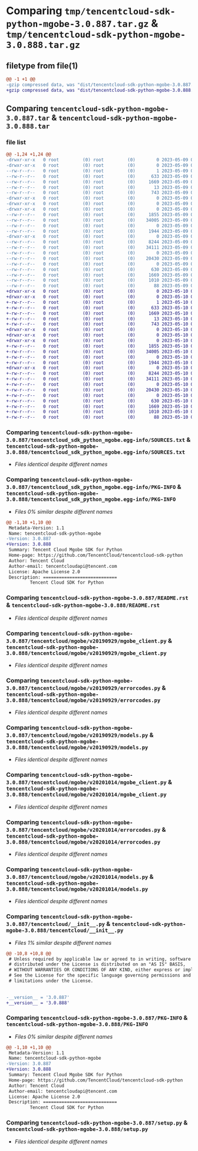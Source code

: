 # Comparing `tmp/tencentcloud-sdk-python-mgobe-3.0.887.tar.gz` & `tmp/tencentcloud-sdk-python-mgobe-3.0.888.tar.gz`

## filetype from file(1)

```diff
@@ -1 +1 @@
-gzip compressed data, was "dist/tencentcloud-sdk-python-mgobe-3.0.887.tar", last modified: Tue May  9 03:07:48 2023, max compression
+gzip compressed data, was "dist/tencentcloud-sdk-python-mgobe-3.0.888.tar", last modified: Wed May 10 02:19:46 2023, max compression
```

## Comparing `tencentcloud-sdk-python-mgobe-3.0.887.tar` & `tencentcloud-sdk-python-mgobe-3.0.888.tar`

### file list

```diff
@@ -1,24 +1,24 @@
-drwxr-xr-x   0 root         (0) root         (0)        0 2023-05-09 03:07:48.000000 tencentcloud-sdk-python-mgobe-3.0.887/
-drwxr-xr-x   0 root         (0) root         (0)        0 2023-05-09 03:07:48.000000 tencentcloud-sdk-python-mgobe-3.0.887/tencentcloud_sdk_python_mgobe.egg-info/
--rw-r--r--   0 root         (0) root         (0)        1 2023-05-09 03:07:48.000000 tencentcloud-sdk-python-mgobe-3.0.887/tencentcloud_sdk_python_mgobe.egg-info/dependency_links.txt
--rw-r--r--   0 root         (0) root         (0)      633 2023-05-09 03:07:48.000000 tencentcloud-sdk-python-mgobe-3.0.887/tencentcloud_sdk_python_mgobe.egg-info/SOURCES.txt
--rw-r--r--   0 root         (0) root         (0)     1669 2023-05-09 03:07:48.000000 tencentcloud-sdk-python-mgobe-3.0.887/tencentcloud_sdk_python_mgobe.egg-info/PKG-INFO
--rw-r--r--   0 root         (0) root         (0)       13 2023-05-09 03:07:48.000000 tencentcloud-sdk-python-mgobe-3.0.887/tencentcloud_sdk_python_mgobe.egg-info/top_level.txt
--rw-r--r--   0 root         (0) root         (0)      743 2023-05-09 03:07:47.000000 tencentcloud-sdk-python-mgobe-3.0.887/README.rst
-drwxr-xr-x   0 root         (0) root         (0)        0 2023-05-09 03:07:48.000000 tencentcloud-sdk-python-mgobe-3.0.887/tencentcloud/
-drwxr-xr-x   0 root         (0) root         (0)        0 2023-05-09 03:07:48.000000 tencentcloud-sdk-python-mgobe-3.0.887/tencentcloud/mgobe/
-drwxr-xr-x   0 root         (0) root         (0)        0 2023-05-09 03:07:48.000000 tencentcloud-sdk-python-mgobe-3.0.887/tencentcloud/mgobe/v20190929/
--rw-r--r--   0 root         (0) root         (0)     1855 2023-05-09 03:07:47.000000 tencentcloud-sdk-python-mgobe-3.0.887/tencentcloud/mgobe/v20190929/mgobe_client.py
--rw-r--r--   0 root         (0) root         (0)    34005 2023-05-09 03:07:47.000000 tencentcloud-sdk-python-mgobe-3.0.887/tencentcloud/mgobe/v20190929/errorcodes.py
--rw-r--r--   0 root         (0) root         (0)        0 2023-05-09 03:07:47.000000 tencentcloud-sdk-python-mgobe-3.0.887/tencentcloud/mgobe/v20190929/__init__.py
--rw-r--r--   0 root         (0) root         (0)     1944 2023-05-09 03:07:47.000000 tencentcloud-sdk-python-mgobe-3.0.887/tencentcloud/mgobe/v20190929/models.py
-drwxr-xr-x   0 root         (0) root         (0)        0 2023-05-09 03:07:48.000000 tencentcloud-sdk-python-mgobe-3.0.887/tencentcloud/mgobe/v20201014/
--rw-r--r--   0 root         (0) root         (0)     8244 2023-05-09 03:07:47.000000 tencentcloud-sdk-python-mgobe-3.0.887/tencentcloud/mgobe/v20201014/mgobe_client.py
--rw-r--r--   0 root         (0) root         (0)    34111 2023-05-09 03:07:47.000000 tencentcloud-sdk-python-mgobe-3.0.887/tencentcloud/mgobe/v20201014/errorcodes.py
--rw-r--r--   0 root         (0) root         (0)        0 2023-05-09 03:07:47.000000 tencentcloud-sdk-python-mgobe-3.0.887/tencentcloud/mgobe/v20201014/__init__.py
--rw-r--r--   0 root         (0) root         (0)    20430 2023-05-09 03:07:47.000000 tencentcloud-sdk-python-mgobe-3.0.887/tencentcloud/mgobe/v20201014/models.py
--rw-r--r--   0 root         (0) root         (0)        0 2023-05-09 03:07:47.000000 tencentcloud-sdk-python-mgobe-3.0.887/tencentcloud/mgobe/__init__.py
--rw-r--r--   0 root         (0) root         (0)      630 2023-05-09 03:07:47.000000 tencentcloud-sdk-python-mgobe-3.0.887/tencentcloud/__init__.py
--rw-r--r--   0 root         (0) root         (0)     1669 2023-05-09 03:07:48.000000 tencentcloud-sdk-python-mgobe-3.0.887/PKG-INFO
--rw-r--r--   0 root         (0) root         (0)     1010 2023-05-09 03:07:47.000000 tencentcloud-sdk-python-mgobe-3.0.887/setup.py
--rw-r--r--   0 root         (0) root         (0)       88 2023-05-09 03:07:48.000000 tencentcloud-sdk-python-mgobe-3.0.887/setup.cfg
+drwxr-xr-x   0 root         (0) root         (0)        0 2023-05-10 02:19:46.000000 tencentcloud-sdk-python-mgobe-3.0.888/
+drwxr-xr-x   0 root         (0) root         (0)        0 2023-05-10 02:19:46.000000 tencentcloud-sdk-python-mgobe-3.0.888/tencentcloud_sdk_python_mgobe.egg-info/
+-rw-r--r--   0 root         (0) root         (0)        1 2023-05-10 02:19:46.000000 tencentcloud-sdk-python-mgobe-3.0.888/tencentcloud_sdk_python_mgobe.egg-info/dependency_links.txt
+-rw-r--r--   0 root         (0) root         (0)      633 2023-05-10 02:19:46.000000 tencentcloud-sdk-python-mgobe-3.0.888/tencentcloud_sdk_python_mgobe.egg-info/SOURCES.txt
+-rw-r--r--   0 root         (0) root         (0)     1669 2023-05-10 02:19:46.000000 tencentcloud-sdk-python-mgobe-3.0.888/tencentcloud_sdk_python_mgobe.egg-info/PKG-INFO
+-rw-r--r--   0 root         (0) root         (0)       13 2023-05-10 02:19:46.000000 tencentcloud-sdk-python-mgobe-3.0.888/tencentcloud_sdk_python_mgobe.egg-info/top_level.txt
+-rw-r--r--   0 root         (0) root         (0)      743 2023-05-10 02:19:46.000000 tencentcloud-sdk-python-mgobe-3.0.888/README.rst
+drwxr-xr-x   0 root         (0) root         (0)        0 2023-05-10 02:19:46.000000 tencentcloud-sdk-python-mgobe-3.0.888/tencentcloud/
+drwxr-xr-x   0 root         (0) root         (0)        0 2023-05-10 02:19:46.000000 tencentcloud-sdk-python-mgobe-3.0.888/tencentcloud/mgobe/
+drwxr-xr-x   0 root         (0) root         (0)        0 2023-05-10 02:19:46.000000 tencentcloud-sdk-python-mgobe-3.0.888/tencentcloud/mgobe/v20190929/
+-rw-r--r--   0 root         (0) root         (0)     1855 2023-05-10 02:19:46.000000 tencentcloud-sdk-python-mgobe-3.0.888/tencentcloud/mgobe/v20190929/mgobe_client.py
+-rw-r--r--   0 root         (0) root         (0)    34005 2023-05-10 02:19:46.000000 tencentcloud-sdk-python-mgobe-3.0.888/tencentcloud/mgobe/v20190929/errorcodes.py
+-rw-r--r--   0 root         (0) root         (0)        0 2023-05-10 02:19:46.000000 tencentcloud-sdk-python-mgobe-3.0.888/tencentcloud/mgobe/v20190929/__init__.py
+-rw-r--r--   0 root         (0) root         (0)     1944 2023-05-10 02:19:46.000000 tencentcloud-sdk-python-mgobe-3.0.888/tencentcloud/mgobe/v20190929/models.py
+drwxr-xr-x   0 root         (0) root         (0)        0 2023-05-10 02:19:46.000000 tencentcloud-sdk-python-mgobe-3.0.888/tencentcloud/mgobe/v20201014/
+-rw-r--r--   0 root         (0) root         (0)     8244 2023-05-10 02:19:46.000000 tencentcloud-sdk-python-mgobe-3.0.888/tencentcloud/mgobe/v20201014/mgobe_client.py
+-rw-r--r--   0 root         (0) root         (0)    34111 2023-05-10 02:19:46.000000 tencentcloud-sdk-python-mgobe-3.0.888/tencentcloud/mgobe/v20201014/errorcodes.py
+-rw-r--r--   0 root         (0) root         (0)        0 2023-05-10 02:19:46.000000 tencentcloud-sdk-python-mgobe-3.0.888/tencentcloud/mgobe/v20201014/__init__.py
+-rw-r--r--   0 root         (0) root         (0)    20430 2023-05-10 02:19:46.000000 tencentcloud-sdk-python-mgobe-3.0.888/tencentcloud/mgobe/v20201014/models.py
+-rw-r--r--   0 root         (0) root         (0)        0 2023-05-10 02:19:46.000000 tencentcloud-sdk-python-mgobe-3.0.888/tencentcloud/mgobe/__init__.py
+-rw-r--r--   0 root         (0) root         (0)      630 2023-05-10 02:19:46.000000 tencentcloud-sdk-python-mgobe-3.0.888/tencentcloud/__init__.py
+-rw-r--r--   0 root         (0) root         (0)     1669 2023-05-10 02:19:46.000000 tencentcloud-sdk-python-mgobe-3.0.888/PKG-INFO
+-rw-r--r--   0 root         (0) root         (0)     1010 2023-05-10 02:19:46.000000 tencentcloud-sdk-python-mgobe-3.0.888/setup.py
+-rw-r--r--   0 root         (0) root         (0)       88 2023-05-10 02:19:46.000000 tencentcloud-sdk-python-mgobe-3.0.888/setup.cfg
```

### Comparing `tencentcloud-sdk-python-mgobe-3.0.887/tencentcloud_sdk_python_mgobe.egg-info/SOURCES.txt` & `tencentcloud-sdk-python-mgobe-3.0.888/tencentcloud_sdk_python_mgobe.egg-info/SOURCES.txt`

 * *Files identical despite different names*

### Comparing `tencentcloud-sdk-python-mgobe-3.0.887/tencentcloud_sdk_python_mgobe.egg-info/PKG-INFO` & `tencentcloud-sdk-python-mgobe-3.0.888/tencentcloud_sdk_python_mgobe.egg-info/PKG-INFO`

 * *Files 0% similar despite different names*

```diff
@@ -1,10 +1,10 @@
 Metadata-Version: 1.1
 Name: tencentcloud-sdk-python-mgobe
-Version: 3.0.887
+Version: 3.0.888
 Summary: Tencent Cloud Mgobe SDK for Python
 Home-page: https://github.com/TencentCloud/tencentcloud-sdk-python
 Author: Tencent Cloud
 Author-email: tencentcloudapi@tencent.com
 License: Apache License 2.0
 Description: ============================
         Tencent Cloud SDK for Python
```

### Comparing `tencentcloud-sdk-python-mgobe-3.0.887/README.rst` & `tencentcloud-sdk-python-mgobe-3.0.888/README.rst`

 * *Files identical despite different names*

### Comparing `tencentcloud-sdk-python-mgobe-3.0.887/tencentcloud/mgobe/v20190929/mgobe_client.py` & `tencentcloud-sdk-python-mgobe-3.0.888/tencentcloud/mgobe/v20190929/mgobe_client.py`

 * *Files identical despite different names*

### Comparing `tencentcloud-sdk-python-mgobe-3.0.887/tencentcloud/mgobe/v20190929/errorcodes.py` & `tencentcloud-sdk-python-mgobe-3.0.888/tencentcloud/mgobe/v20190929/errorcodes.py`

 * *Files identical despite different names*

### Comparing `tencentcloud-sdk-python-mgobe-3.0.887/tencentcloud/mgobe/v20190929/models.py` & `tencentcloud-sdk-python-mgobe-3.0.888/tencentcloud/mgobe/v20190929/models.py`

 * *Files identical despite different names*

### Comparing `tencentcloud-sdk-python-mgobe-3.0.887/tencentcloud/mgobe/v20201014/mgobe_client.py` & `tencentcloud-sdk-python-mgobe-3.0.888/tencentcloud/mgobe/v20201014/mgobe_client.py`

 * *Files identical despite different names*

### Comparing `tencentcloud-sdk-python-mgobe-3.0.887/tencentcloud/mgobe/v20201014/errorcodes.py` & `tencentcloud-sdk-python-mgobe-3.0.888/tencentcloud/mgobe/v20201014/errorcodes.py`

 * *Files identical despite different names*

### Comparing `tencentcloud-sdk-python-mgobe-3.0.887/tencentcloud/mgobe/v20201014/models.py` & `tencentcloud-sdk-python-mgobe-3.0.888/tencentcloud/mgobe/v20201014/models.py`

 * *Files identical despite different names*

### Comparing `tencentcloud-sdk-python-mgobe-3.0.887/tencentcloud/__init__.py` & `tencentcloud-sdk-python-mgobe-3.0.888/tencentcloud/__init__.py`

 * *Files 1% similar despite different names*

```diff
@@ -10,8 +10,8 @@
 # Unless required by applicable law or agreed to in writing, software
 # distributed under the License is distributed on an "AS IS" BASIS,
 # WITHOUT WARRANTIES OR CONDITIONS OF ANY KIND, either express or implied.
 # See the License for the specific language governing permissions and
 # limitations under the License.
 
 
-__version__ = '3.0.887'
+__version__ = '3.0.888'
```

### Comparing `tencentcloud-sdk-python-mgobe-3.0.887/PKG-INFO` & `tencentcloud-sdk-python-mgobe-3.0.888/PKG-INFO`

 * *Files 0% similar despite different names*

```diff
@@ -1,10 +1,10 @@
 Metadata-Version: 1.1
 Name: tencentcloud-sdk-python-mgobe
-Version: 3.0.887
+Version: 3.0.888
 Summary: Tencent Cloud Mgobe SDK for Python
 Home-page: https://github.com/TencentCloud/tencentcloud-sdk-python
 Author: Tencent Cloud
 Author-email: tencentcloudapi@tencent.com
 License: Apache License 2.0
 Description: ============================
         Tencent Cloud SDK for Python
```

### Comparing `tencentcloud-sdk-python-mgobe-3.0.887/setup.py` & `tencentcloud-sdk-python-mgobe-3.0.888/setup.py`

 * *Files identical despite different names*

